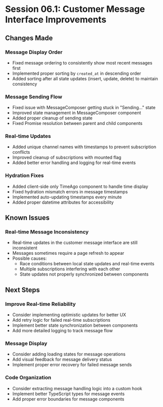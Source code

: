 # Session 06.1: Customer Message Interface Improvements

## Changes Made

### Message Display Order
- Fixed message ordering to consistently show most recent messages first
- Implemented proper sorting by `created_at` in descending order
- Added sorting after all state updates (insert, update, delete) to maintain consistency

### Message Sending Flow
- Fixed issue with MessageComposer getting stuck in "Sending..." state
- Improved state management in MessageComposer component
- Added proper cleanup of sending state
- Fixed Promise resolution between parent and child components

### Real-time Updates
- Added unique channel names with timestamps to prevent subscription conflicts
- Improved cleanup of subscriptions with mounted flag
- Added better error handling and logging for real-time events

### Hydration Fixes
- Added client-side only TimeAgo component to handle time display
- Fixed hydration mismatch errors in message timestamps
- Implemented auto-updating timestamps every minute
- Added proper datetime attributes for accessibility

## Known Issues

### Real-time Message Inconsistency
- Real-time updates in the customer message interface are still inconsistent
- Messages sometimes require a page refresh to appear
- Possible causes:
  - Race conditions between local state updates and real-time events
  - Multiple subscriptions interfering with each other
  - State updates not properly synchronized between components

## Next Steps

### Improve Real-time Reliability
- Consider implementing optimistic updates for better UX
- Add retry logic for failed real-time subscriptions
- Implement better state synchronization between components
- Add more detailed logging to track message flow

### Message Display
- Consider adding loading states for message operations
- Add visual feedback for message delivery status
- Implement proper error recovery for failed message sends

### Code Organization
- Consider extracting message handling logic into a custom hook
- Implement better TypeScript types for message events
- Add proper error boundaries for message components 